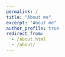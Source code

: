 ```yaml
---
permalink: /
title: "About me"
excerpt: "About me"
author_profile: true
redirect_from: 
  - /about.html
  - /about/
---
```

